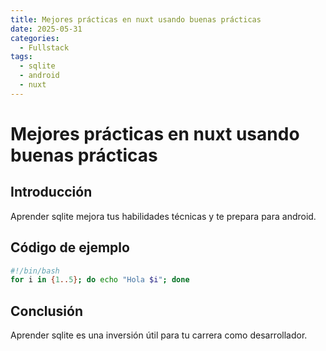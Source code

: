 ```yaml
---
title: Mejores prácticas en nuxt usando buenas prácticas
date: 2025-05-31
categories:
  - Fullstack
tags:
  - sqlite
  - android
  - nuxt
---
```


# Mejores prácticas en nuxt usando buenas prácticas

## Introducción

Aprender sqlite mejora tus habilidades técnicas y te prepara para android.

## Código de ejemplo

```bash
#!/bin/bash
for i in {1..5}; do echo "Hola $i"; done
```

## Conclusión

Aprender sqlite es una inversión útil para tu carrera como desarrollador.